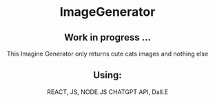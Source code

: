 <h1 align="center"> ImageGenerator </h1>

<h2 align="center"> Work in progress ... </h2>

<p align="center"> This Imagine Generator only returns cute cats images and nothing else  </p>


<h2 align="center"> Using: </h2>


<p align="center"> REACT,
JS, NODE.JS
CHATGPT API,
Dall.E </p>
